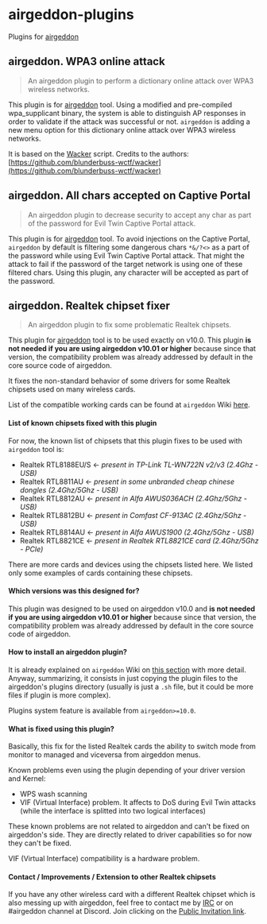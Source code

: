 # airgeddon-plugins
Plugins for [airgeddon]

## airgeddon. WPA3 online attack

> An airgeddon plugin to perform a dictionary online attack over WPA3 wireless networks.

This plugin is for [airgeddon] tool. Using a modified and pre-compiled wpa_supplicant binary, the system is able to distinguish AP responses in order to validate if the attack was successful or not. `airgeddon` is adding a new menu option for this dictionary online attack over WPA3 wireless networks.

It is based on the [Wacker] script. Credits to the authors: [https://github.com/blunderbuss-wctf/wacker](https://github.com/blunderbuss-wctf/wacker)

## airgeddon. All chars accepted on Captive Portal

> An airgeddon plugin to decrease security to accept any char as part of the password for Evil Twin Captive Portal attack.

This plugin is for [airgeddon] tool. To avoid injections on the Captive Portal, `airgeddon` by default is filtering some dangerous chars `*&/?<>` as a part of the password while using Evil Twin Captive Portal attack. That might the attack to fail if the password of the target network is using one of these filtered chars. Using this plugin, any character will be accepted as part of the password.

## airgeddon. Realtek chipset fixer

> An airgeddon plugin to fix some problematic Realtek chipsets.

This plugin for [airgeddon] tool is to be used exactly on v10.0. This plugin __is not needed if you are using airgeddon v10.01 or higher__ because since that version, the compatibility problem was already addressed by default in the core source code of airgeddon.

It fixes the non-standard behavior of some drivers for some Realtek chipsets used on many wireless cards.

List of the compatible working cards can be found at `airgeddon` Wiki [here].

#### List of known chipsets fixed with this plugin

For now, the known list of chipsets that this plugin fixes to be used with `airgeddon` tool is:

 - Realtek RTL8188EU/S <- _present in TP-Link TL-WN722N v2/v3 (2.4Ghz - USB)_
 - Realtek RTL8811AU <- _present in some unbranded cheap chinese dongles (2.4Ghz/5Ghz - USB)_
 - Realtek RTL8812AU <- _present in Alfa AWUS036ACH (2.4Ghz/5Ghz - USB)_
 - Realtek RTL8812BU <- _present in Comfast CF-913AC (2.4Ghz/5Ghz - USB)_
 - Realtek RTL8814AU <- _present in Alfa AWUS1900 (2.4Ghz/5Ghz - USB)_
 - Realtek RTL8821CE <- _present in Realtek RTL8821CE card (2.4Ghz/5Ghz - PCIe)_

There are more cards and devices using the chipsets listed here. We listed only some examples of cards containing these chipsets.

#### Which versions was this designed for?

This plugin was designed to be used on airgeddon v10.0 and __is not needed if you are using airgeddon v10.01 or higher__ because since that version, the compatibility problem was already addressed by default in the core source code of airgeddon.

#### How to install an airgeddon plugin?

It is already explained on `airgeddon` Wiki on [this section] with more detail. Anyway, summarizing, it consists in just copying the plugin files to the airgeddon's plugins directory (usually is just a `.sh` file, but it could be more files if plugin is more complex).

Plugins system feature is available from `airgeddon>=10.0`.

#### What is fixed using this plugin?

Basically, this fix for the listed Realtek cards the ability to switch mode from monitor to managed and viceversa from airgeddon menus.

Known problems even using the plugin depending of your driver version and Kernel:

 - WPS wash scanning
 - VIF (Virtual Interface) problem. It affects to DoS during Evil Twin attacks (while the interface is splitted into two logical interfaces)

These known problems are not related to airgeddon and can't be fixed on airgeddon's side. They are directly related to driver capabilities so for now they can't be fixed.

VIF (Virtual Interface) compatibility is a hardware problem.

#### Contact / Improvements / Extension to other Realtek chipsets

If you have any other wireless card with a different Realtek chipset which is also messing up with airgeddon, feel free to contact me by [IRC] or on #airgeddon channel at Discord. Join clicking on the [Public Invitation link].

[airgeddon]: https://github.com/v1s1t0r1sh3r3/airgeddon
[here]: https://github.com/v1s1t0r1sh3r3/airgeddon/wiki/Cards%20and%20Chipsets
[this section]: https://github.com/v1s1t0r1sh3r3/airgeddon/wiki/Plugins%20System#how-can-i-install-a-plugin-already-done-by-somebody
[IRC]: https://webchat.freenode.net/
[Public Invitation link]: https://discord.gg/sQ9dgt9
[Wacker]: https://github.com/blunderbuss-wctf/wacker
